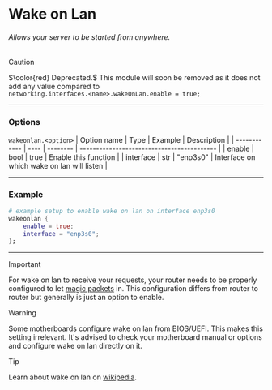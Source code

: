 # Wake on Lan
###### Allows your server to be started from anywhere.

> [!CAUTION]
> $\color{red} Deprecated.$
> This module will soon be removed as it does not add any value compared to <br>
> `networking.interfaces.<name>.wakeOnLan.enable = true;`

---

### Options
`wakeonlan.<option>`
| Option  name | Type | Example  | Description                                |
| ------------ | ---- | -------- | ------------------------------------------ |
| enable       | bool | true     | Enable this function                       |
| interface    | str  | "enp3s0" | Interface on which wake on lan will listen |

---

### Example
```nix
# example setup to enable wake on lan on interface enp3s0
wakeonlan {
    enable = true;
    interface = "enp3s0";
};
```
---

> [!IMPORTANT]
> For wake on lan to receive your requests, your router needs to be properly configured to let [magic packets](https://en.wikipedia.org/wiki/Wake-on-LAN#Magic_packet) in. This configuration differs from router to router but generally is just an option to enable.

> [!WARNING]
> Some motherboards configure wake on lan from BIOS/UEFI. This makes this setting irrelevant. It's advised to check your motherboard manual or options and configure wake on lan directly on it.

> [!TIP]
> Learn about wake on lan on [wikipedia](https://en.wikipedia.org/wiki/Wake-on-LAN).